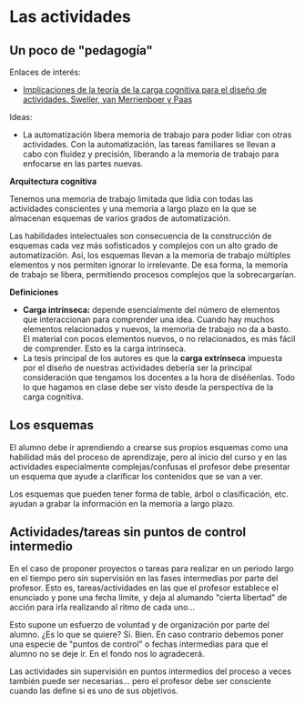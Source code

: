 

# Las actividades 

## Un poco de "pedagogía"

Enlaces de interés:
* [Implicaciones de la teoría de la carga cognitiva para el diseño de actividades. Sweller, van Merrienboer y Paas](https://investigaciondocente.com/2020/10/09/implicaciones-de-la-teoria-de-la-carga-cognitiva-para-el-diseno-de-actividades-sweller-van-merrienboer-y-paas/)


Ideas:
* La automatización libera memoria de trabajo para poder lidiar con otras actividades. 
Con la automatización, las tareas familiares se llevan a cabo con fluidez y precisión, 
liberando a la memoria de trabajo para enfocarse en las partes nuevas.


**Arquitectura cognitiva**

Tenemos una memoria de trabajo limitada que lidia con todas las actividades conscientes 
y una memoria a largo plazo en la que se almacenan esquemas de varios grados de automatización. 

Las habilidades intelectuales son consecuencia de la construcción de esquemas cada vez más sofisticados 
y complejos con un alto grado de automatización. Así, los esquemas llevan a la memoria de trabajo 
múltiples elementos y nos permiten ignorar lo irrelevante. De esa forma, la memoria de trabajo se libera, 
permitiendo procesos complejos que la sobrecargarían.


**Definiciones**

* **Carga intrínseca:** depende esencialmente del número de elementos que interaccionan para comprender una idea.
Cuando hay muchos elementos relacionados y nuevos, la memoria de trabajo no da a basto. 
El material con pocos elementos nuevos, o no relacionados, es más fácil de comprender. Esto es la carga intrínseca.
* La tesis principal de los autores es que la **carga extrínseca** 
impuesta por el diseño de nuestras actividades debería ser la principal consideración 
que tengamos los docentes a la hora de diséñenlas. 
Todo lo que hagamos en clase debe ser visto desde la perspectiva de la carga cognitiva.


## Los esquemas

El alumno debe ir aprendiendo a crearse sus propios esquemas como una habilidad más del proceso de aprendizaje,
pero al inicio del curso y en las actividades especialmente complejas/confusas el profesor debe presentar un esquema
que ayude a clarificar los contenidos que se van a ver.

Los esquemas que pueden tener forma de table, árbol o clasificación, etc. ayudan a grabar la información en la 
memoria a largo plazo.

## Actividades/tareas sin puntos de control intermedio 

En el caso de proponer proyectos o tareas para realizar en un periodo largo en el tiempo pero sin supervisión
en las fases intermedias por parte del profesor. Esto es, tareas/actividades en las que el profesor establece
el enunciado y pone una fecha límite, y deja al alumando "cierta libertad" de acción para irla realizando al
ritmo de cada uno...

Esto supone un esfuerzo de voluntad y de organización por parte del alumno. ¿Es lo que se quiere? Si. Bien.
En caso contrario debemos poner una especie de "puntos de control" o fechas intermedias para que el alumno no 
se deje ir. En el fondo nos lo agradecerá.

Las actividades sin supervisión en puntos intermedios del proceso a veces también puede ser necesarias...
pero el profesor debe ser consciente cuando las define si es uno de sus objetivos.
